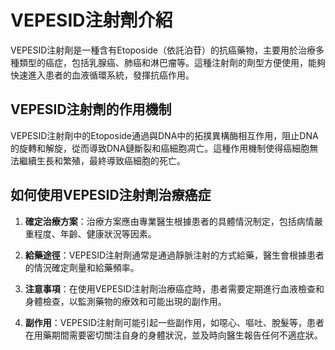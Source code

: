 # VEPESID注射劑介紹
VEPESID注射劑是一種含有Etoposide（依託泊苷）的抗癌藥物，主要用於治療多種類型的癌症，包括乳腺癌、肺癌和淋巴瘤等。這種注射劑的劑型方便使用，能夠快速進入患者的血液循環系統，發揮抗癌作用。
## VEPESID注射劑的作用機制
VEPESID注射劑中的Etoposide通過與DNA中的拓撲異構酶相互作用，阻止DNA的旋轉和解旋，從而導致DNA鏈斷裂和癌細胞凋亡。這種作用機制使得癌細胞無法繼續生長和繁殖，最終導致癌細胞的死亡。
## 如何使用VEPESID注射劑治療癌症
1. **確定治療方案**：治療方案應由專業醫生根據患者的具體情況制定，包括病情嚴重程度、年齡、健康狀況等因素。
   
2. **給藥途徑**：VEPESID注射劑通常是通過靜脈注射的方式給藥，醫生會根據患者的情況確定劑量和給藥頻率。
3. **注意事項**：在使用VEPESID注射劑治療癌症時，患者需要定期進行血液檢查和身體檢查，以監測藥物的療效和可能出現的副作用。
4. **副作用**：VEPESID注射劑可能引起一些副作用，如噁心、嘔吐、脫髮等，患者在用藥期間需要密切關注自身的身體狀況，並及時向醫生報告任何不適症狀。